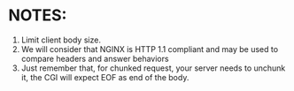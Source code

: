 # NOTES:
1) Limit client body size.
2) We will consider that NGINX is HTTP 1.1 compliant and may be used to compare headers and answer behaviors
3) Just remember that, for chunked request, your server needs to unchunk it, the CGI will expect EOF as end of the body.
